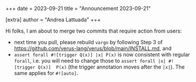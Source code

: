+++
date = 2023-09-21
title = "Announcement 2023-09-21"

[extra]
author = "Andrea Lattuada"
+++

<p>Hi folks, I am about to merge two commits that require action from users:</p>
<ul>
<li>next time you pull, please rebuild <code>vargo</code> by following Step 3 of <a href="https://github.com/verus-lang/verus/blob/main/INSTALL.md">https://github.com/verus-lang/verus/blob/main/INSTALL.md</a>, and</li>
<li><code>assert forall #![trigger Q(x)] |x| P(x)</code> is now consistent with regular <code>forall</code>, i.e. you will need to change those to <code>assert forall |x| #![trigger Q(x)]  P(x)</code> (the trigger annotation moves after the <code>|x|</code>). The same applies for <code>#![auto]</code>.</li>
</ul>
